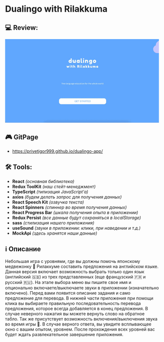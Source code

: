 # Dualingo with Rilakkuma

## 💻 Review:

![til](./src/assets/gif/review.gif)

## 🎮 GitPage

- https://privetigor999.github.io/dualingo-app/

## 🛠️ Tools:

- <b>React</b> <i>(основная библиотека)</i>
- <b>Redux ToolKit</b> <i>(наш стейт-менеджмент)</i>
- <b>TypeScript</b> <i>(типизация JavaScript'a)</i>
- <b>axios</b> <i>(будем делать запрос для получения данных)</i>
- <b>React Speech Kit</b> <i>(озвучка текста)</i>
- <b>React Spinners</b> <i>(спиннер во время получения данных)</i>
- <b>React Progress Bar</b> <i>(шкала получения опыта в приложении)</i>
- <b>Redux Persist</b> <i>(все данные будут сохраняться в localStorage)</i>
- <b>sass</b> <i>(стилизация нашего приложения)</i>
- <b>useSound</b> <i>(звуки в приложении: клики, при наведении и т.д.)</i>
- <b>MockApi</b> <i>(здесь хранятся наши данные)</i>

## ℹ️ Описание

Небольшая игра с уровнями, где вы должны помочь японскому медвежонку 🐻 Рилаккуме составить предложения на английском языке. Данная версия включает возможность выбрать только один язык (английский 🇬🇧) из трех представленных (еще французский 🇫🇷 и русский 🇷🇺). На этапе выбора меню вы пишите свое имя и опционально включаете/выключаете звуки в приложении (изначательно включено). Перед вами появится описание задания и само предложение для перевода. В нижней части приложения при помощи клика вы выбираете правильную последовательность перевода предложения, которое всегда добавляется в конец предложения. В случае неверного нажатия вы можете вернуть слово на обратное табло. Так же присутствует возможность включения/выключения звука во время игры 🎵. В случае верного ответа, вы увидите всплывающее окно с вашим опытом, уровнем. После прохождения всех уровней вас будет ждать развлекательное завершение приложения.
